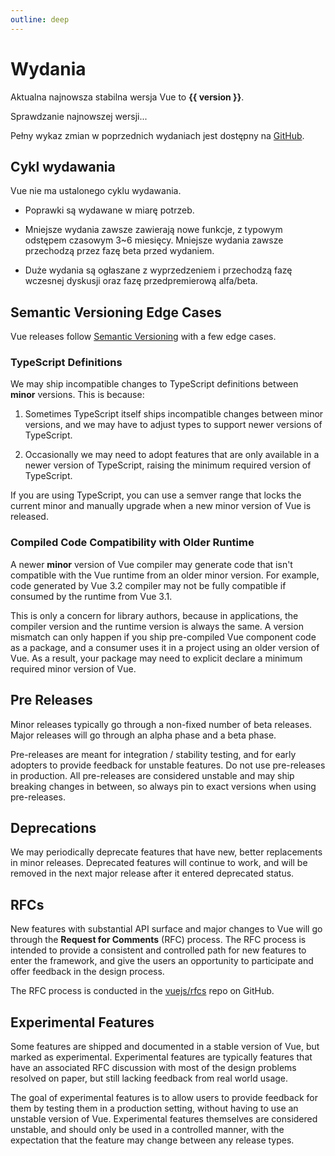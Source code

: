 ```yaml
---
outline: deep
---
```


<script setup>
import { onMounted } from 'vue'

let version = $ref()

onMounted(async () => {
  const res = await fetch('https://api.github.com/repos/vuejs/core/releases?per_page=1')
  version = (await res.json())[0].name
})
</script>

# Wydania

<p v-if="version">
Aktualna najnowsza stabilna wersja Vue to <strong>{{ version }}</strong>.
</p>
<p v-else>
Sprawdzanie najnowszej wersji...
</p>

Pełny wykaz zmian w poprzednich wydaniach jest dostępny na [GitHub](https://github.com/vuejs/core/blob/main/CHANGELOG.md).

## Cykl wydawania

Vue nie ma ustalonego cyklu wydawania.

- Poprawki są wydawane w miarę potrzeb.

- Mniejsze wydania zawsze zawierają nowe funkcje, z typowym odstępem czasowym 3~6 miesięcy. Mniejsze wydania zawsze przechodzą przez fazę beta przed wydaniem.

- Duże wydania są ogłaszane z wyprzedzeniem i przechodzą fazę wczesnej dyskusji oraz fazę przedpremierową alfa/beta.

## Semantic Versioning Edge Cases

Vue releases follow [Semantic Versioning](https://semver.org/) with a few edge cases.

### TypeScript Definitions

We may ship incompatible changes to TypeScript definitions between **minor** versions. This is because:

1. Sometimes TypeScript itself ships incompatible changes between minor versions, and we may have to adjust types to support newer versions of TypeScript.

2. Occasionally we may need to adopt features that are only available in a newer version of TypeScript, raising the minimum required version of TypeScript.

If you are using TypeScript, you can use a semver range that locks the current minor and manually upgrade when a new minor version of Vue is released.

### Compiled Code Compatibility with Older Runtime

A newer **minor** version of Vue compiler may generate code that isn't compatible with the Vue runtime from an older minor version. For example, code generated by Vue 3.2 compiler may not be fully compatible if consumed by the runtime from Vue 3.1.

This is only a concern for library authors, because in applications, the compiler version and the runtime version is always the same. A version mismatch can only happen if you ship pre-compiled Vue component code as a package, and a consumer uses it in a project using an older version of Vue. As a result, your package may need to explicit declare a minimum required minor version of Vue.

## Pre Releases

Minor releases typically go through a non-fixed number of beta releases. Major releases will go through an alpha phase and a beta phase.

Pre-releases are meant for integration / stability testing, and for early adopters to provide feedback for unstable features. Do not use pre-releases in production. All pre-releases are considered unstable and may ship breaking changes in between, so always pin to exact versions when using pre-releases.

## Deprecations

We may periodically deprecate features that have new, better replacements in minor releases. Deprecated features will continue to work, and will be removed in the next major release after it entered deprecated status.

## RFCs

New features with substantial API surface and major changes to Vue will go through the **Request for Comments** (RFC) process. The RFC process is intended to provide a consistent and controlled path for new features to enter the framework, and give the users an opportunity to participate and offer feedback in the design process.

The RFC process is conducted in the [vuejs/rfcs](https://github.com/vuejs/rfcs) repo on GitHub.

## Experimental Features

Some features are shipped and documented in a stable version of Vue, but marked as experimental. Experimental features are typically features that have an associated RFC discussion with most of the design problems resolved on paper, but still lacking feedback from real world usage.

The goal of experimental features is to allow users to provide feedback for them by testing them in a production setting, without having to use an unstable version of Vue. Experimental features themselves are considered unstable, and should only be used in a controlled manner, with the expectation that the feature may change between any release types.

